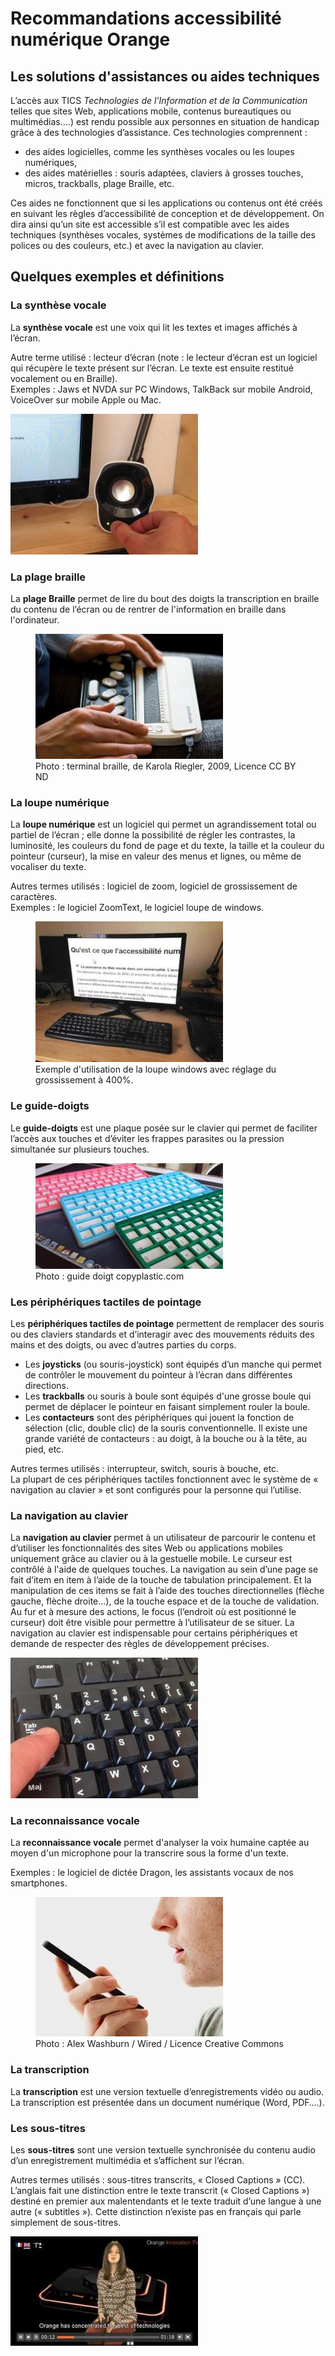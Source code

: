 # Recommandations accessibilité numérique Orange

## Les solutions d'assistances ou aides techniques

<script>$(document).ready(function () {
    setBreadcrumb([{"label":"Les solutions d'assistance"}]);
});</script>

L’accès aux <abbr>TICS</abbr> <i>Technologies de l'Information et de la Communication</i> telles que sites Web, applications mobile, contenus bureautiques ou multimédias….) est rendu possible aux personnes en situation de handicap grâce à des technologies  d’assistance. Ces technologies comprennent :

* des aides logicielles, comme les synthèses vocales ou les loupes numériques,
* des aides matérielles : souris adaptées, claviers à grosses touches, micros, trackballs, plage Braille, etc.

Ces aides ne fonctionnent que si les applications ou contenus ont été créés en suivant les règles d’accessibilité de conception et de développement. On dira ainsi qu’un site est accessible s’il est compatible avec les aides techniques (synthèses vocales, systèmes de modifications de la taille des polices ou des couleurs, etc.) et avec la navigation au clavier.

## Quelques exemples et définitions

### La synthèse vocale
La **synthèse vocale** est une voix qui lit les textes et images affichés à l’écran.  

Autre terme utilisé : lecteur d’écran (note : le lecteur d’écran est un logiciel qui récupère le texte présent sur l’écran. Le texte est ensuite  restitué vocalement ou en Braille).  
Exemples : Jaws et NVDA sur PC Windows, TalkBack sur mobile Android, VoiceOver sur mobile Apple ou Mac.

<img src="./images/audio.jpg" alt="" class="img-fluid">


### La plage braille
La **plage Braille** permet de lire du bout des doigts la transcription en braille du contenu de l’écran ou de rentrer de l'information en braille dans l'ordinateur. 

<figure>
    <img src="./images/plage-braille.jpg" alt="photo d'une plage braille" class="img-fluid">
    <figcaption>Photo : terminal braille, de Karola Riegler, 2009, Licence CC BY ND</figcaption>
</figure>

### La loupe numérique

La **loupe numérique** est un logiciel qui permet un agrandissement total ou partiel de l’écran ; elle donne la possibilité de régler les contrastes, la luminosité, les couleurs du fond de page et du texte, la taille et la couleur du pointeur (curseur), la mise en valeur des menus et lignes, ou même de vocaliser du texte.  

Autres termes utilisés : logiciel de zoom, logiciel de grossissement de caractères.  
Exemples : le logiciel ZoomText, le logiciel loupe de windows.

<figure>
    <img src="./images/loupe.jpg" alt="photo d'un ecran d'ordinateur avec zoom à 400%" class="img-fluid">
    <figcaption>Exemple d'utilisation de la loupe windows avec réglage du grossissement à 400%.</figcaption>
</figure>

### Le guide-doigts
Le **guide-doigts** est une plaque posée sur le clavier qui permet de faciliter l’accès aux touches et d’éviter les frappes parasites ou la pression simultanée sur plusieurs touches.

<figure>
    <img src="./images/guidedoigt.jpg" alt="photo d'un clavier équipé d'un guide doigt" class="img-fluid">
    <figcaption>Photo : guide doigt copyplastic.com</figcaption>
</figure>

### Les périphériques tactiles de pointage

Les **périphériques tactiles de pointage** permettent de remplacer des souris ou des claviers standards et d’interagir avec des mouvements réduits des mains et des doigts, ou avec d’autres parties du corps.
* Les **joysticks** (ou souris-joystick) sont équipés d’un manche qui permet de contrôler le mouvement du pointeur à l’écran dans différentes directions. 
* Les **trackballs** ou souris à boule sont équipés d'une grosse boule qui permet de déplacer le pointeur en faisant simplement rouler la boule.
* Les **contacteurs** sont des périphériques qui jouent la fonction de sélection (clic, double clic) de la souris conventionnelle. Il existe une grande variété de contacteurs : au doigt, à la bouche ou à la tête, au pied, etc.

Autres termes utilisés : interrupteur, switch, souris à bouche, etc.  
La plupart de ces périphériques tactiles fonctionnent avec le système de « navigation au clavier » et sont configurés pour la personne qui l’utilise.

### La navigation au clavier

La **navigation au clavier** permet à un utilisateur de parcourir le contenu et d’utiliser les fonctionnalités des sites Web ou applications mobiles uniquement grâce au clavier ou à la gestuelle mobile. Le curseur est contrôlé à l'aide de quelques touches. La navigation au sein d’une page se fait d’item en item à l’aide de la touche de tabulation principalement. Et la manipulation de ces items se fait à l’aide des touches directionnelles (flèche gauche, flèche droite…), de la touche espace et de la touche de validation. Au fur et à mesure des actions, le focus (l’endroit où est positionné le curseur) doit être visible pour permettre à l’utilisateur de se situer.
La  navigation au clavier est indispensable pour certains périphériques et demande de respecter des règles de développement précises. 

<img src="./images/clavier.jpg" alt="" class="img-fluid">

### La reconnaissance vocale

La **reconnaissance vocale** permet d'analyser la voix humaine captée au moyen d'un microphone pour la transcrire sous la forme d'un texte.  

Exemples : le logiciel de dictée Dragon, les assistants vocaux de nos smartphones.

<figure>
    <img src="./images/vocale.jpg" alt="photo d'une personne parlant devant son téléphone" class="img-fluid">
    <figcaption>Photo : Alex Washburn / Wired / Licence Creative Commons</figcaption>
</figure>

### La transcription

La **transcription** est une version textuelle d’enregistrements vidéo ou audio. La transcription est présentée dans un document numérique (Word, PDF….).

### Les sous-titres

Les **sous-titres** sont une version textuelle synchronisée du contenu audio d’un enregistrement multimédia et s’affichent sur l’écran.  

Autres termes utilisés : sous-titres transcrits, « <span lang="en">Closed Captions</span> » (CC). L’anglais fait une distinction entre le texte transcrit (« <span lang="en">Closed Captions</span> ») destiné en premier aux malentendants et le texte traduit d’une langue à une autre (« <span lang="en">subtitles </span>»). Cette distinction n’existe pas en français qui parle simplement de sous-titres.  

<img src="./images/soustitres.jpg" alt="capture d'écran d'une vidéo affichant des sous-titres" class="img-fluid">    

<!--  This file is part of a11y-guidelines | Our vision of mobile & web accessibility guidelines and best practices, with valid/invalid examples.
 Copyright (C) 2016  Orange SA
 See the Creative Commons Legal Code Attribution-ShareAlike 3.0 Unported License for more details (LICENSE file). -->